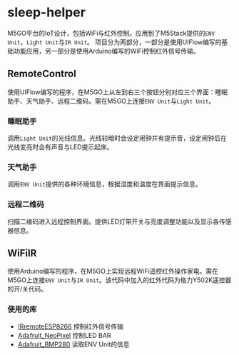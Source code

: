# sleep-helper
M5GO平台的IoT设计，包括WiFi与红外控制。应用到了M5Stack提供的`ENV Unit`，`Light Unit`与`IR Unit`。
项目分为两部分，一部分是使用UIFlow编写的基础功能应用，另一部分是使用Arduino编写的WiFi控制红外信号传输。
## RemoteControl
使用UIFlow编写的程序，在M5GO上从左到右三个按钮分别对应三个界面：睡眠助手、天气助手、远程二维码。需在M5GO上连接`ENV Unit`与`Light Unit`。
### 睡眠助手
调用`Light Unit`的光线信息。光线较暗时会设定闹钟并有提示音，设定闹钟后在光线变亮时会有声音与LED提示起床。
### 天气助手
调用`ENV Unit`提供的各种环境信息，根据湿度和温度在界面提示信息。
### 远程二维码
扫描二维码进入远程控制界面。提供LED灯带开关与亮度调整功能以及显示各传感器信息。
## WiFiIR
使用Arduino编写的程序，在M5GO上实现远程WiFi遥控红外操作家电。需在M5GO上连接`ENV Unit`与`IR Unit`。该代码中加入的红外代码为格力Y502K遥控器的开/关代码。
### 使用的库
- [IRremoteESP8266](https://github.com/crankyoldgit/IRremoteESP8266) 控制红外信号传输
- [Adafruit_NeoPixel](https://github.com/adafruit/Adafruit_NeoPixel) 控制LED BAR
- [Adafruit_BMP280](https://github.com/adafruit/Adafruit_BMP280_Library) 读取ENV Unit的信息
